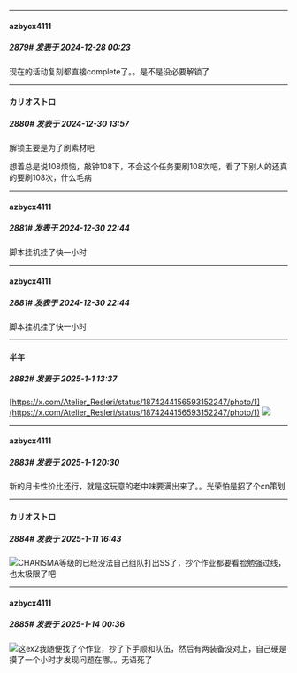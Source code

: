 ﻿
*****

####  azbycx4111  
##### 2879#       发表于 2024-12-28 00:23

现在的活动复刻都直接complete了。。是不是没必要解锁了


*****

####  カリオストロ  
##### 2880#       发表于 2024-12-30 13:57

解锁主要是为了刷素材吧

想着总是说108烦恼，敲钟108下，不会这个任务要刷108次吧，看了下别人的还真的要刷108次，什么毛病


*****

####  azbycx4111  
##### 2881#       发表于 2024-12-30 22:44

脚本挂机挂了快一小时


*****

####  azbycx4111  
##### 2881#       发表于 2024-12-30 22:44

脚本挂机挂了快一小时


*****

####  半年  
##### 2882#       发表于 2025-1-1 13:37

[https://x.com/Atelier_Resleri/status/1874244156593152247/photo/1](https://x.com/Atelier_Resleri/status/1874244156593152247/photo/1)
<img src="https://p.sda1.dev/21/e803011d3d71e617aa8ef5dd6a6a5653/Gfy5ouRakAA1vXQ.jpg" referrerpolicy="no-referrer">


*****

####  azbycx4111  
##### 2883#       发表于 2025-1-1 20:30

新的月卡性价比还行，就是这玩意的老中味要满出来了。。光荣怕是招了个cn策划

*****

####  カリオストロ  
##### 2884#       发表于 2025-1-11 16:43

<img src="https://static.saraba1st.com/image/smiley/face2017/001.png" referrerpolicy="no-referrer">CHARISMA等级的已经没法自己组队打出SS了，抄个作业都要看脸勉强过线，也太极限了吧


*****

####  azbycx4111  
##### 2885#       发表于 2025-1-14 00:36

<img src="https://static.saraba1st.com/image/smiley/face2017/001.png" referrerpolicy="no-referrer">这ex2我随便找了个作业，抄了下手顺和队伍，然后有两装备没对上，自己硬是摸了一个小时才发现问题在哪。。无语死了

